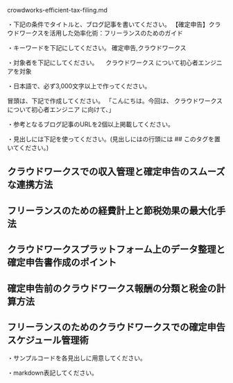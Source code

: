 crowdworks-efficient-tax-filing.md

・下記の条件でタイトルと、ブログ記事を書いてください。
【確定申告】クラウドワークスを活用した効率化術：フリーランスのためのガイド

・キーワードを下記にしてください。
確定申告,クラウドワークス

・対象者を下記にしてください。
　クラウドワークス について初心者エンジニアを対象


・日本語で、必ず3,000文字以上で作ってください。

冒頭は、下記で作成してください。
「こんにちは。今回は、
クラウドワークスについて初心者エンジニア
に向けて、」

・参考となるブログ記事のURLを2個以上掲載してください。

・見出しには下記を使ってください。(見出しにはの行頭には ## このタグを置いてください。)
## クラウドワークスでの収入管理と確定申告のスムーズな連携方法
## フリーランスのための経費計上と節税効果の最大化手法
## クラウドワークスプラットフォーム上のデータ整理と確定申告書作成のポイント
## 確定申告前のクラウドワークス報酬の分類と税金の計算方法
## フリーランスのためのクラウドワークスでの確定申告スケジュール管理術

・サンプルコードを各見出しに用意してください。

・markdown表記してください。


